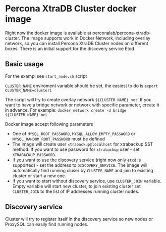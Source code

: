 Percona XtraDB Cluster docker image
===================================

Right now the docker image is available at perconalab/percona-xtradb-cluster.
The image supports work in Docker Network, including overlay network,
so you can install Percona XtraDB Cluster nodes on different boxes.
There is an initial support for the discovery service Etcd

Basic usage
-----------

For the exampl see `start_node.sh` script

`CLUSTER_NAME` enviroment variable should be set, the easiest to do is
`export CLUSTER_NAME=cluster1`

The script will try to create overlay network `${CLUSTER_NAME}_net`.
If you want to have a bridge network or network with specific parameter,
create it in advance.
For example:
`docker network create -d bridge ${CLUSTER_NAME}_net`

Docker image accept following parameters
* One of `MYSQL_ROOT_PASSWORD`, `MYSQL_ALLOW_EMPTY_PASSWORD` or `MYSQL_RANDOM_ROOT_PASSWORD` must be defined
* The image will create user `xtrabackup@localhost` for xtrabackup SST method. If you want to use password for `xtrabackup` user - set `XTRABACKUP_PASSWORD`. 
* If you want to use the discovery service (right now only `etcd` is supported) - set the address to `DISCOVERY_SERVICE`. The image will automatically find running cluser by `CLUSTER_NAME` and join to existing cluster or start a new one.
* If you want to start without discovery service, use `CLUSTER_JOIN` variable. Empty variable will start new cluster, to join existing cluster set `CLUSTER_JOIN` to the list of IP addresses running cluster nodes.


Discovery service
-----------------

Cluster will try to register itself in the discovery service so new nodes or ProxySQL can easily find running nodes.



